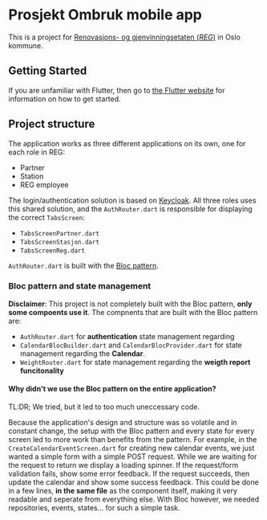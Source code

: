 #  Prosjekt Ombruk mobile app

This is a project for [Renovasjons- og gjenvinningsetaten (*REG*)](https://www.oslo.kommune.no/etater-foretak-og-ombud/renovasjons-og-gjenvinningsetaten/) in Oslo kommune.

## Getting Started
If you are unfamiliar with Flutter, then go to [the Flutter website](https://flutter.dev) for information on how to get started.

## Project structure
The application works as three different applications on its own, one for each role in REG:
* Partner
* Station
* REG employee

The login/authentication solution is based on [Keycloak](https://www.keycloak.org). All three roles uses this shared solution, and the ```AuthRouter.dart``` is responsible for displaying the correct ```TabsScreen```:
* ```TabsScreenPartner.dart```
* ```TabsScreenStasjon.dart```
* ```TabsScreenReg.dart```

```AuthRouter.dart``` is built with the [Bloc pattern](https://bloclibrary.dev/#/).

### Bloc pattern and state management

**Disclaimer**: This project is not completely built with the Bloc pattern, **only some compoents use it**. The compnents that are built with the Bloc pattern are:
* ```AuthRouter.dart``` for **authentication** state management regarding
* ```CalendarBlocBuilder.dart``` and ```CalendarBlocProvider.dart``` for state management regarding the **Calendar**.
* ```WeightRouter.dart``` for state management regarding the **weigth report funcitonality**

#### Why didn't we use the Bloc pattern on the entire application?
TL:DR; We tried, but it led to too much uneccessary code.

Because the application's design and structure was so volatile and in constant change, the setup with the Bloc pattern and every state for every screen led to more work than benefits from the pattern. For example, in the ```CreateCalendarEventScreen.dart``` for creating new calendar events, we just wanted a simple form with a simple POST request. While we are waiting for the request to return we display a loading spinner. If the request/form validation fails, show some error feedback. If the request succeeds, then update the calendar and show some success feedback. This could be done in a few lines, **in the same file** as the component itself, making it very readable and seperate from everything else. With Bloc however, we needed repositories, events, states... for such a simple task.